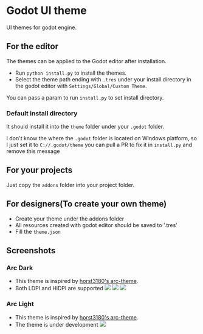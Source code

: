 # Godot UI theme

UI themes for godot engine.

## For the editor

The themes can be applied to the Godot editor after installation.

* Run `python install.py` to install the themes.
* Select the theme path ending with `.tres` under your install directory in the godot editor with `Settings/Global/Custom Theme`.

You can pass a param to run `install.py` to set install directory.

### Default install directory

It should install it into the `theme` folder under your `.godot` folder.

I don't know the where the `.godot` folder is located on Windows platform, so I just set it to `C://.godot/theme` you can pull a PR to fix it in `install.py` and remove this message

## For your projects

Just copy the `addons` folder into your project folder.

## For designers(To create your own theme)

* Create your theme under the addons folder
* All resources created with godot editor should be saved to '.tres'
* Fill the `theme.json`


## Screenshots

### Arc Dark

* This theme is inspired by [horst3180's arc-theme](https://github.com/horst3180/arc-theme).
* Both LDPI and HiDPI are supported
![](https://cdn.rawgit.com/Geequlim/depot/master/images/godot/arc_dark_pm.png)
![](https://cdn.rawgit.com/Geequlim/depot/master/images/godot/arc_dark_LDPI.png)
![](https://cdn.rawgit.com/Geequlim/depot/master/images/godot/arc_dark_HiDPI.png)

### Arc Light
* This theme is inspired by [horst3180's arc-theme](https://github.com/horst3180/arc-theme).
* The theme is under development
![](https://cdn.rawgit.com/Geequlim/depot/master/images/godot/arc_light_HiDPI.png)
